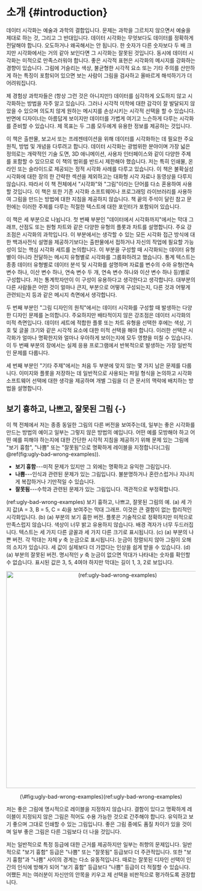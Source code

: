 # 소개 {#introduction}

데이터 시각화는 예술과 과학의 결합입니다. 문제는 과학을 그르치지 않으면서 예술을 제대로 하는 것, 그리고 그 반대입니다. 데이터 시각화는 무엇보다도 데이터를 정확하게 전달해야 합니다. 오도하거나 왜곡해서는 안 됩니다. 한 숫자가 다른 숫자보다 두 배 크지만 시각화에서는 거의 같아 보인다면 그 시각화는 잘못된 것입니다. 동시에 데이터 시각화는 미적으로 만족스러워야 합니다. 좋은 시각적 표현은 시각화의 메시지를 강화하는 경향이 있습니다. 그림에 거슬리는 색상, 불균형한 시각적 요소 또는 기타 주의를 산만하게 하는 특징이 포함되어 있으면 보는 사람이 그림을 검사하고 올바르게 해석하기가 더 어려워집니다.

제 경험상 과학자들은 (항상 그런 것은 아니지만!) 데이터를 심각하게 오도하지 않고 시각화하는 방법을 자주 알고 있습니다. 그러나 시각적 미학에 대한 감각이 잘 발달되지 않았을 수 있으며 의도치 않게 원하는 메시지를 손상시키는 시각적 선택을 할 수 있습니다. 반면에 디자이너는 아름답게 보이지만 데이터를 가볍게 여기고 느슨하게 다루는 시각화를 준비할 수 있습니다. 제 목표는 두 그룹 모두에게 유용한 정보를 제공하는 것입니다.

이 책은 출판물, 보고서 또는 프레젠테이션을 위해 데이터를 시각화하는 데 필요한 주요 원칙, 방법 및 개념을 다루려고 합니다. 데이터 시각화는 광범위한 분야이며 가장 넓은 정의로는 개략적인 기술 도면, 3D 애니메이션, 사용자 인터페이스와 같이 다양한 주제를 포함할 수 있으므로 이 책의 범위를 반드시 제한해야 했습니다. 저는 특히 인쇄물, 온라인 또는 슬라이드로 제공되는 정적 시각화 사례를 다루고 있습니다. 이 책은 불확실성 시각화에 대한 장의 한 간략한 섹션을 제외하고는 대화형 시각 자료나 동영상을 다루지 않습니다. 따라서 이 책 전체에서 "시각화"와 "그림"이라는 단어를 다소 혼용하여 사용할 것입니다. 이 책은 또한 기존 시각화 소프트웨어나 프로그래밍 라이브러리를 사용하여 그림을 만드는 방법에 대한 지침을 제공하지 않습니다. 책 끝의 주석이 달린 참고 문헌에는 이러한 주제를 다루는 적절한 텍스트에 대한 포인터가 포함되어 있습니다.

이 책은 세 부분으로 나뉩니다. 첫 번째 부분인 "데이터에서 시각화까지"에서는 막대 그래프, 산점도 또는 원형 차트와 같은 다양한 유형의 플롯과 차트를 설명합니다. 주요 강조점은 시각화의 과학입니다. 이 부분에서는 생각할 수 있는 모든 시각화 접근 방식에 대한 백과사전식 설명을 제공하기보다는 출판물에서 접하거나 자신의 작업에 필요할 가능성이 있는 핵심 시각화 세트를 논의합니다. 이 부분을 구성할 때 시각화되는 데이터 유형별이 아니라 전달하는 메시지 유형별로 시각화를 그룹화하려고 했습니다. 통계 텍스트는 종종 데이터 유형별로 데이터 분석 및 시각화를 설명하며 자료를 변수의 수와 유형(연속 변수 하나, 이산 변수 하나, 연속 변수 두 개, 연속 변수 하나와 이산 변수 하나 등)별로 구성합니다. 저는 통계학자만이 이 구성이 유용하다고 생각한다고 생각합니다. 대부분의 다른 사람들은 어떤 것이 얼마나 큰지, 부분으로 어떻게 구성되는지, 다른 것과 어떻게 관련되는지 등과 같은 메시지 측면에서 생각합니다.

두 번째 부분인 "그림 디자인의 원칙"에서는 데이터 시각화를 구성할 때 발생하는 다양한 디자인 문제를 논의합니다. 주요하지만 배타적이지 않은 강조점은 데이터 시각화의 미적 측면입니다. 데이터 세트에 적합한 플롯 또는 차트 유형을 선택한 후에는 색상, 기호 및 글꼴 크기와 같은 시각적 요소에 대한 미적 선택을 해야 합니다. 이러한 선택은 시각화가 얼마나 명확한지와 얼마나 우아하게 보이는지에 모두 영향을 미칠 수 있습니다. 이 두 번째 부분의 장에서는 실제 응용 프로그램에서 반복적으로 발생하는 가장 일반적인 문제를 다룹니다.

세 번째 부분인 "기타 주제"에서는 처음 두 부분에 맞지 않는 몇 가지 남은 문제를 다룹니다. 이미지와 플롯을 저장하는 데 일반적으로 사용되는 파일 형식을 논의하고 시각화 소프트웨어 선택에 대한 생각을 제공하며 개별 그림을 더 큰 문서의 맥락에 배치하는 방법을 설명합니다.

## 보기 흉하고, 나쁘고, 잘못된 그림 {-}

이 책 전체에서 저는 종종 동일한 그림의 다른 버전을 보여주는데, 일부는 좋은 시각화를 만드는 방법의 예이고 일부는 그렇지 않은 방법의 예입니다. 어떤 예를 모방해야 하고 어떤 예를 피해야 하는지에 대한 간단한 시각적 지침을 제공하기 위해 문제 있는 그림에 "보기 흉함", "나쁨" 또는 "잘못됨"으로 명확하게 레이블을 지정합니다(그림 \@ref(fig:ugly-bad-wrong-examples)).

- **보기 흉함**---미적 문제가 있지만 그 외에는 명확하고 유익한 그림입니다.
- **나쁨**---인식과 관련된 문제가 있는 그림입니다. 불분명하거나 혼란스럽거나 지나치게 복잡하거나 기만적일 수 있습니다.
- **잘못됨**---수학과 관련된 문제가 있는 그림입니다. 객관적으로 부정확합니다.


(ref:ugly-bad-wrong-examples) 보기 흉하고, 나쁘고, 잘못된 그림의 예. (a) 세 가지 값(A = 3, B = 5, C = 4)을 보여주는 막대 그래프. 이것은 큰 결함이 없는 합리적인 시각화입니다. (b) (a) 부분의 보기 흉한 버전. 플롯은 기술적으로 정확하지만 미적으로 만족스럽지 않습니다. 색상이 너무 밝고 유용하지 않습니다. 배경 격자가 너무 두드러집니다. 텍스트는 세 가지 다른 글꼴과 세 가지 다른 크기로 표시됩니다. (c) (a) 부분의 나쁜 버전. 각 막대는 자체 *y* 축 눈금으로 표시됩니다. 눈금이 정렬되지 않아 그림이 오해의 소지가 있습니다. 세 값이 실제보다 더 가깝다는 인상을 쉽게 받을 수 있습니다. (d) (a) 부분의 잘못된 버전. 명시적인 *y* 축 눈금이 없으면 막대가 나타내는 숫자를 확인할 수 없습니다. 표시된 값은 3, 5, 4여야 하지만 막대는 길이 1, 3, 2로 보입니다.


<div class="figure" style="text-align: center">
<img src="introduction_files/figure-html/ugly-bad-wrong-examples-1.png" alt="(ref:ugly-bad-wrong-examples)" width="576" />
<p class="caption">(\#fig:ugly-bad-wrong-examples)(ref:ugly-bad-wrong-examples)</p>
</div>

저는 좋은 그림에 명시적으로 레이블을 지정하지 않습니다. 결함이 있다고 명확하게 레이블이 지정되지 않은 그림은 적어도 수용 가능한 것으로 간주해야 합니다. 유익하고 보기 좋으며 그대로 인쇄할 수 있는 그림입니다. 좋은 그림 중에도 품질 차이가 있을 것이며 일부 좋은 그림은 다른 그림보다 더 나을 것입니다.

저는 일반적으로 특정 등급에 대한 근거를 제공하지만 일부는 취향의 문제입니다. 일반적으로 "보기 흉함" 등급은 "나쁨" 또는 "잘못됨" 등급보다 더 주관적입니다. 또한 "보기 흉함"과 "나쁨" 사이의 경계는 다소 유동적입니다. 때로는 잘못된 디자인 선택이 인간의 인식에 방해가 되어 "보기 흉함" 등급보다 "나쁨" 등급이 더 적절할 수 있습니다. 어쨌든 저는 여러분이 자신만의 안목을 키우고 제 선택을 비판적으로 평가하도록 권장합니다.

